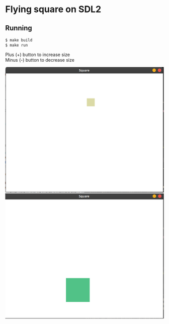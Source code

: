 # Flying square on SDL2
## Running
```
$ make build
$ make run
```
Plus (+) button to increase size\
Minus (-) button to decrease size

![example1](./img/example_1.png)
![example2](./img/example_2.png)

